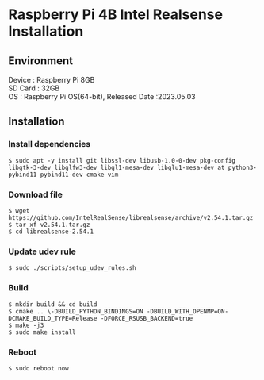# Raspberry Pi 4B Intel Realsense Installation
## Environment
Device : Raspberry Pi 8GB</br>
SD Card : 32GB</br>
OS : Raspberry Pi OS(64-bit), Released Date :2023.05.03
## Installation
### Install dependencies
    $ sudo apt -y install git libssl-dev libusb-1.0-0-dev pkg-config libgtk-3-dev libglfw3-dev libgl1-mesa-dev libglu1-mesa-dev at python3-pybind11 pybind11-dev cmake vim
### Download file
    $ wget https://github.com/IntelRealSense/librealsense/archive/v2.54.1.tar.gz
    $ tar xf v2.54.1.tar.gz
    $ cd librealsense-2.54.1
### Update udev rule
    $ sudo ./scripts/setup_udev_rules.sh
### Build
    $ mkdir build && cd build
    $ cmake .. \-DBUILD_PYTHON_BINDINGS=ON -DBUILD_WITH_OPENMP=ON-DCMAKE_BUILD_TYPE=Release -DFORCE_RSUSB_BACKEND=true
    $ make -j3
    $ sudo make install
### Reboot
    $ sudo reboot now
